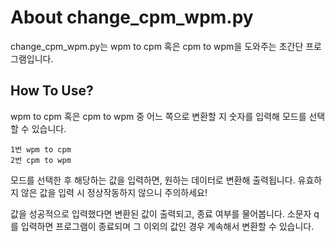 # About change_cpm_wpm.py

change_cpm_wpm.py는 wpm to cpm 혹은 cpm to wpm을 도와주는 초간단 프로그램입니다. 






## How To Use?

wpm to cpm 혹은 cpm to wpm 중 어느 쪽으로 변환할 지
숫자를 입력해 모드를 선택할 수 있습니다. 

    1번 wpm to cpm
    2번 cpm to wpm


모드를 선택한 후 해당하는 값을 입력하면, 원하는 데이터로 변환해 출력됩니다. 유효하지 않은 값을 입력 시 정상작동하지 않으니 주의하세요!


값을 성공적으로 입력했다면 변환된 값이 출력되고, 종료 여부를 물어봅니다.
소문자 q를 입력하면 프로그램이 종료되며 그 이외의 값인 경우 계속해서 변환할 수 있습니다.